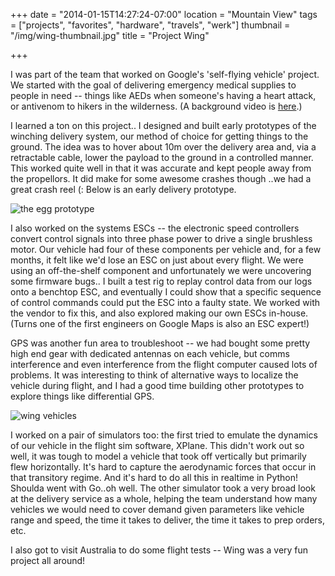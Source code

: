 +++
date = "2014-01-15T14:27:24-07:00"
location = "Mountain View"
tags = ["projects", "favorites", "hardware", "travels", "werk"]
thumbnail = "/img/wing-thumbnail.jpg"
title = "Project Wing"

+++

I was part of the team that worked on Google's 'self-flying vehicle' project.
We started with the goal of delivering emergency medical supplies to people in need --
things like AEDs when someone's having a heart attack,
or antivenom to hikers in the wilderness.
(A background video is [here](https://www.youtube.com/watch?v=cRTNvWcx9Oo).)

<!--more-->

I learned a ton on this project..
I designed and built early prototypes of the winching delivery system,
our method of choice for getting things to the ground.
The idea was to hover about 10m over the delivery area and,
via a retractable cable, lower the payload to the ground in a controlled manner.
This worked quite well in that it was accurate and kept people away from the propellors.
It did make for some awesome crashes though ..we had a great crash reel (:
Below is an early delivery prototype.

![the egg prototype](/img/egg-prototype.png)

I also worked on the systems ESCs -- the electronic speed controllers convert control signals
into three phase power to drive a single brushless motor.
Our vehicle had four of these components per vehicle and, for a few months,
it felt like we'd lose an ESC on just about every flight.
We were using an off-the-shelf component and unfortunately we were uncovering some firmware bugs..
I built a test rig to replay control data from our logs onto a benchtop ESC,
and eventually I could show that a specific sequence of control commands could
put the ESC into a faulty state.
We worked with the vendor to fix this, and also explored making our own ESCs in-house.
(Turns one of the first engineers on Google Maps is also an ESC expert!)

GPS was another fun area to troubleshoot --
we had bought some pretty high end gear with dedicated antennas on each vehicle,
but comms interference and even interference from the flight computer caused lots of problems.
It was interesting to think of alternative ways to localize the vehicle during flight,
and I had a good time building other prototypes to explore things like differential GPS.

![wing vehicles](/img/wing-vehicles.png)

I worked on a pair of simulators too:
the first tried to emulate the dynamics of our vehicle in the flight sim software, XPlane.
This didn't work out so well,
it was tough to model a vehicle that took off vertically but primarily flew horizontally.
It's hard to capture the aerodynamic forces that occur in that transitory regime.
And it's hard to do all this in realtime in Python!
Shoulda went with Go..oh well.
The other simulator took a very broad look at the delivery service as a whole,
helping the team understand how many vehicles we would need to cover demand
given parameters like vehicle range and speed, the time it takes to deliver,
the time it takes to prep orders, etc.

I also got to visit Australia to do some flight tests -- Wing was a very fun project all around!
